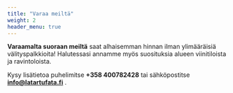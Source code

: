 ```yaml
---
title: "Varaa meiltä"
weight: 2
header_menu: true
---
```

**Varaamalta suoraan meiltä** saat alhaisemman hinnan ilman ylimääräisiä välityspalkkioita!
Halutessasi annamme myös suosituksia alueen viinitiloista ja ravintoloista.

Kysy lisätietoa puhelimitse **+358 400782428** tai sähköpostitse **info@latartufata.fi** .
